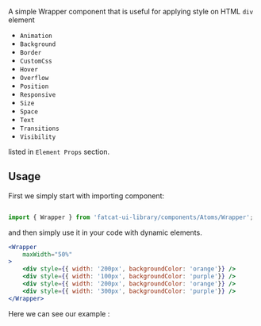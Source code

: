 A simple Wrapper component that is useful for applying style on HTML `div` element

- `Animation`
- `Background`
- `Border`
- `CustomCss`
- `Hover`
- `Overflow`
- `Position`
- `Responsive`
- `Size`
- `Space`
- `Text`
- `Transitions`
- `Visibility`

listed in `Element Props` section.

## Usage 

First we simply start with importing component:

```jsx

import { Wrapper } from 'fatcat-ui-library/components/Atoms/Wrapper';

```

and then simply use it in your code with dynamic elements.

```jsx
<Wrapper
	maxWidth="50%"
>
	<div style={{ width: '200px', backgroundColor: 'orange'}} />
	<div style={{ width: '100px', backgroundColor: 'purple'}} />
	<div style={{ width: '200px', backgroundColor: 'orange'}} />
	<div style={{ width: '300px', backgroundColor: 'purple'}} />
</Wrapper>
```

Here we can see our example	:
